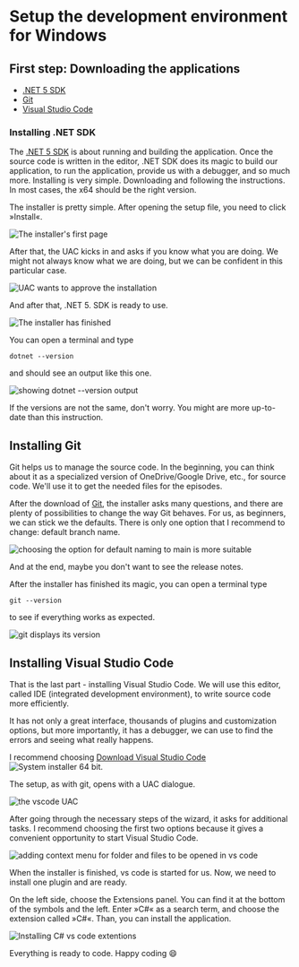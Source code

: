
# Setup the development environment for Windows

## First step: Downloading the applications

+ [.NET 5 SDK](https://dotnet.microsoft.com/download/dotnet/5.0)
+ [Git](https://git-scm.com/downloads)
+ [Visual Studio Code](https://code.visualstudio.com/download)

### Installing .NET SDK

The [.NET 5 SDK](https://dotnet.microsoft.com/download/dotnet/5.0) is about running and building the application. Once the source code is written in the editor, .NET SDK does its magic to build our application, to run the application, provide us with a debugger, and so much more. Installing is very simple. Downloading and following the instructions. In most cases, the x64 should be the right version.

The installer is pretty simple. After opening the setup file, you need to click »Install«.

![The installer's first page](media/install-dotnet-1.png)

After that, the UAC kicks in and asks if you know what you are doing. We might not always know what we are doing, but we can be confident in this particular case.

![UAC wants to approve the installation](media/install-dotnet-uac.png)

And after that, .NET 5. SDK is ready to use.

![The installer has finished](media/install-dotnet-finished.png)

 You can open a terminal and type

```
dotnet --version
```

and should see an output like this one.

![showing dotnet --version output ](media/install-dotnet-finished-console-version.png)

If the versions are not the same, don't worry. You might are more up-to-date than this instruction.


## Installing Git

Git helps us to manage the source code. In the beginning, you can think about it as a specialized version of OneDrive/Google Drive, etc., for source code. We'll use it to get the needed files for the episodes. 

After the download of [Git](https://git-scm.com/downloads), the installer asks many questions, and there are plenty of possibilities to change the way Git behaves. For us, as beginners, we can stick we the defaults. There is only one option that  I recommend to change: default branch name.

![choosing the option for default naming to main is more suitable](media/install-git-change-branch-name.png)

And at the end, maybe you don't want to see the release notes. 

After the installer has finished its magic, you can open a terminal type

```
git --version
```
to see if everything works as expected.

![git displays its version](media/install-git-finished-console.png)

## Installing Visual Studio Code

That is the last part - installing Visual Studio Code. We will use this editor, called IDE (integrated development environment), to write source code more efficiently. 

It has not only a great interface, thousands of plugins and customization options, but more importantly, it has a debugger, we can use to find the errors and seeing what really happens. 

I recommend choosing  [Download Visual Studio Code](https://code.visualstudio.com/download) 
![System installer 64 bit](media/install-vscode-dowload-vscode.png).

The setup, as with git, opens with a UAC dialogue.

![the vscode UAC](media/install-vscode-uac.png)

 After going through the necessary steps of the wizard, it asks for additional tasks. I recommend choosing the first two options because it gives a convenient opportunity to start Visual Studio Code.

![adding context menu for folder and files to be opened in vs code](media/install-vscode-additonal-tasks.png) 

When the installer is finished, vs code is started for us. Now, we need to install one plugin and are ready.

On the left side, choose the Extensions panel. You can find it at the bottom of the symbols and the left. Enter »C#« as a search term, and choose the extension called »C#«. Than, you can install the application.

![Installing C# vs code extentions](media/install-vscode-csharp-extention.png)

Everything is ready to code. Happy coding :smile:




